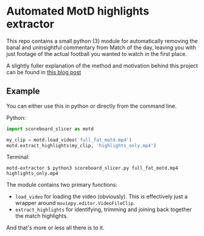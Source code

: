 # Automated MotD highlights extractor
This repo contains a small python (3) module for automatically removing the banal and uninsightful commentary from Match of the day, leaving you with just footage of the actual football you wanted to watch in the first place.

A slightly fuller explanation of the method and motivation behind this project can be found in [this blog post](https://statsandsnakeoil.wordpress.com/2016/08/29/improving-match-of-the-day-with-python/)

## Example

You can either use this in python or directly from the command line.

Python:
```python
import scoreboard_slicer as motd

my_clip = motd.load_video('full_fat_motd.mp4')
motd.extract_highlights(my_clip, 'highlights_only.mp4')
```


Terminal:
```terminal
motd-extractor $ python3 scoreboard_slicer.py full_fat_motd.mp4 highlights_only.mp4
```

The module contains two primary functions:
 
 * `load_video` for loading the video (obviously). This is effectively just a wrapper around `moviepy.editor.VideoFileClip`.
 * `extract_highlights` for identifying, trimming and joining back together the match highlights.
 
 And that's more or less all there is to it.
 
